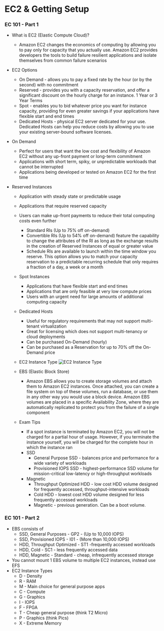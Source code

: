 # EC2 & Getting Setup

### EC 101 - Part 1
- What is EC2 (Elastic Compute Cloud)?
  - Amazon EC2 changes the economics of computing by allowing you to pay only for capacity that you actually use. Amazon EC2 provides developers the tools to build failure resilient applications and isolate themselves from common failure scenarios

- EC2 Options
  - On Demand - allows you to pay a fixed rate by the hour (or by the second) with no commitment
  - Reserved - provides you with a capacity reservation, and offer a significant discount on the hourly charge for an instance. 1 Year or 3 Year Terms
  - Spot - enables you to bid whatever price you want for instance capacity, providing for even greater savings if your applications have flexible start and end times
  - Dedicated Hosts - physical EC2 server dedicated for your use. Dedicated Hosts can help you reduce costs by allowing you to use your existing server-bound software licenses.

- On Demand
  - Perfect for users that want the low cost and flexibility of Amazon EC2 without any up-front payment or long-term commitment
  - Applications with short term, spiky, or unpredictable workloads that cannot be interrupted
  - Applications being developed or tested on Amazon EC2 for the first time

- Reserved Instances
  - Application with steady state or predictable usage
  - Applications that require reserved capacity
  - Users can make up-front payments to reduce their total computing costs even further
    - Standard RIs (Up to 75% off on-demand)
    - Convertible RIs (Up to 54% off on-demand) feature the capability to change the attributes of the RI as long as the exchange results in the creation of Reserved Instances of equal or greater value
    - Schedule RIs are available to launch within the time window you reserve. This option allows you to match your capacity  reservation to a predictable recurring schedule that only requires a fraction of a day, a week or a month

  - Spot Instances
    - Applications that have flexible start and end times
    - Applications that are only feasible at very low compute prices
    - Users with an urgent need for large amounts of additional computing capacity

  - Dedicated Hosts
    - Useful for regulatory requirements that may not support multi-tenant virtualization
    - Great for licensing which does not support multi-tenancy or cloud deployments
    - Can be purchased On-Demand (hourly)
    - Can be purchased as a Reservation for up to 70% off the On-Demand price

  - EC2 Instance Type
  ![EC2 Instance Type](http://scriptcrunch.com/wp-content/uploads/2016/08/instance-deatils_mini.jpg)

  - EBS (Elastic Block Store)
    - Amazon EBS allows you to create storage volumes and attach them to Amazon EC2 instances. Once attached, you can create a file system on top of these volumes, run a database, or use them in any other way you would use a block device. Amazon EBS volumes are placed in a specific Availability Zone, where they are automatically replicated to protect you from the failure of a single component

  - Exam Tips
    - If a spot instance is terminated by Amazon EC2, you will not be charged for a partial hour of usage. However, if you terminate the instance yourself, you will be charged for the complete hour in which the instance ran
    - SSD
      - General Purpose SSD - balances price and performance for a wide variety of workloads
      - Provisioned IOPS SSD - highest-performance SSD volume for mission-critical low-latency or high-throughput workloads
    - Magnetic
      - Throughput Optimized HDD - low cost HDD volume designed for frequently accessed, throughput-intensive workloads
      - Cold HDD - lowest cost HDD volume designed for less frequently accessed workloads
      - Magnetic - previous generation. Can be a boot volume.

### EC 101 - Part 2

- EBS consists of
  - SSD, General Purposes - GP2 - (Up to 10,000 IOPS)
  - SSD, Provisioned IOPS - I01 - (More than 10,000 IOPS)
  - HDD, Throughput Optimized - ST1 -frequently accessed workloads
  - HDD, Cold - SC1 - less frequently accessed data
  - HDD, Magnetic - Standard - cheap, infrequently accessed storage
- You cannot mount 1 EBS volume to multiple EC2 instances, instead use EFS
- EC2 Instance Types
  - D - Density
  - R - RAM
  - M - Main choice for general purpose apps
  - C - Compute
  - G - Graphics
  - I - IOPS
  - F - FPGA
  - T - Cheap general purpose (think T2 Micro)
  - P - Graphics (think Pics)
  - X - Extreme Memory
